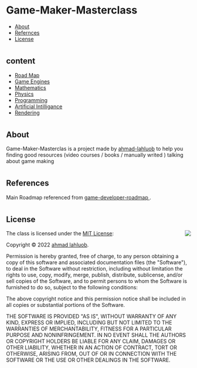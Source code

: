 # Game-Maker-Masterclass
- [About](#about)
- [Refernces](#references)
- [License](#license) 
#

## content 

- [Road Map](./Road%20map/README.md)
- [Game Engines](./Engines/README.md)
- [Mathematics](./Maths/README.md)
- [Physics](./Physics/README.md)
- [Programming](./Programming/README.md)
- [Artificial Intilligance](./Artificial%20Intiligance/README.md)
- [Rendering](./Rendering/README.md)
#
## About
Game-Maker-Masterclas is a project made by [ahmad-lahluob](https://github.com/ahmadlahluob) to help you finding good resources (video courses / books / manually writed ) talking about game making 
#
## References
Main Roadmap referenced from  [game-developer-roadmap
](https://github.com/utilForever/game-developer-roadmap).
# 
## License

<img align="right" src="http://opensource.org/trademarks/opensource/OSI-Approved-License-100x137.png">

The class is licensed under the [MIT License](http://opensource.org/licenses/MIT):



Copyright &copy; 2022 [ahmad lahluob](http://www.github.com/utilForever).

Permission is hereby granted, free of charge, to any person obtaining a copy of this software and associated documentation files (the "Software"), to deal in the Software without restriction, including without limitation the rights to use, copy, modify, merge, publish, distribute, sublicense, and/or sell copies of the Software, and to permit persons to whom the Software is furnished to do so, subject to the following conditions:

The above copyright notice and this permission notice shall be included in all copies or substantial portions of the Software.

THE SOFTWARE IS PROVIDED "AS IS", WITHOUT WARRANTY OF ANY KIND, EXPRESS OR IMPLIED, INCLUDING BUT NOT LIMITED TO THE WARRANTIES OF MERCHANTABILITY, FITNESS FOR A PARTICULAR PURPOSE AND NONINFRINGEMENT. IN NO EVENT SHALL THE AUTHORS OR COPYRIGHT HOLDERS BE LIABLE FOR ANY CLAIM, DAMAGES OR OTHER LIABILITY, WHETHER IN AN ACTION OF CONTRACT, TORT OR OTHERWISE, ARISING FROM, OUT OF OR IN CONNECTION WITH THE SOFTWARE OR THE USE OR OTHER DEALINGS IN THE SOFTWARE.
